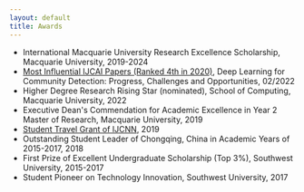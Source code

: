 ```yaml
---
layout: default
title: Awards
---
```


* International Macquarie University Research Excellence Scholarship, Macquarie University, 2019-2024
* [Most Influential IJCAI Papers (Ranked 4th in 2020)](https://www.paperdigest.org/2022/02/most-influential-ijcai-papers-2022-02/), Deep Learning for Community Detection: Progress, Challenges and Opportunities, 02/2022
* Higher Degree Research Rising Star (nominated), School of Computing, Macquarie University, 2022
* Executive Dean's Commendation for Academic Excellence in Year 2 Master of Research, Macquarie University, 2019
* [Student Travel Grant of IJCNN](https://drive.google.com/file/d/1AosAMwaC7bdFZpU0unK19EThj6v3yZ39/view?usp=sharing), 2019
* Outstanding Student Leader of Chongqing, China in Academic Years of 2015-2017,  2018
* First Prize of Excellent Undergraduate Scholarship (Top 3%), Southwest University, 2015-2017
* Student Pioneer on Technology Innovation, Southwest University, 2017
